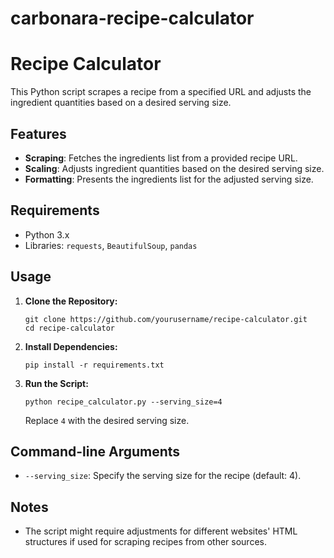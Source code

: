 # carbonara-recipe-calculator

# Recipe Calculator

This Python script scrapes a recipe from a specified URL and adjusts the ingredient quantities based on a desired serving size.

## Features

- **Scraping**: Fetches the ingredients list from a provided recipe URL.
- **Scaling**: Adjusts ingredient quantities based on the desired serving size.
- **Formatting**: Presents the ingredients list for the adjusted serving size.

## Requirements

- Python 3.x
- Libraries: `requests`, `BeautifulSoup`, `pandas`

## Usage

1. **Clone the Repository:**

    ```
    git clone https://github.com/yourusername/recipe-calculator.git
    cd recipe-calculator
    ```

2. **Install Dependencies:**

    ```
    pip install -r requirements.txt
    ```

3. **Run the Script:**

    ```
    python recipe_calculator.py --serving_size=4
    ```

    Replace `4` with the desired serving size.

## Command-line Arguments

- `--serving_size`: Specify the serving size for the recipe (default: 4).

## Notes

- The script might require adjustments for different websites' HTML structures if used for scraping recipes from other sources.
